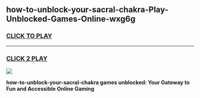 
## how-to-unblock-your-sacral-chakra-Play-Unblocked-Games-Online-wxg6g
<h3>
<a href="https://premium76.site?title=how-to-unblock-your-sacral-chakra&ref=25A">CLICK TO PLAY</a></h3>
<hr>

<h3>
<a href="https://premium76.site?title=how-to-unblock-your-sacral-chakra&ref=25A">CLICK 2 PLAY</a>
  
</h3>

<a href="https://premium76.site?title=how-to-unblock-your-sacral-chakra&ref=25A"><img src="https://clearcache.store/games.png"></a>


**how-to-unblock-your-sacral-chakra games unblocked: Your Gateway to Fun and Accessible Online Gaming**
